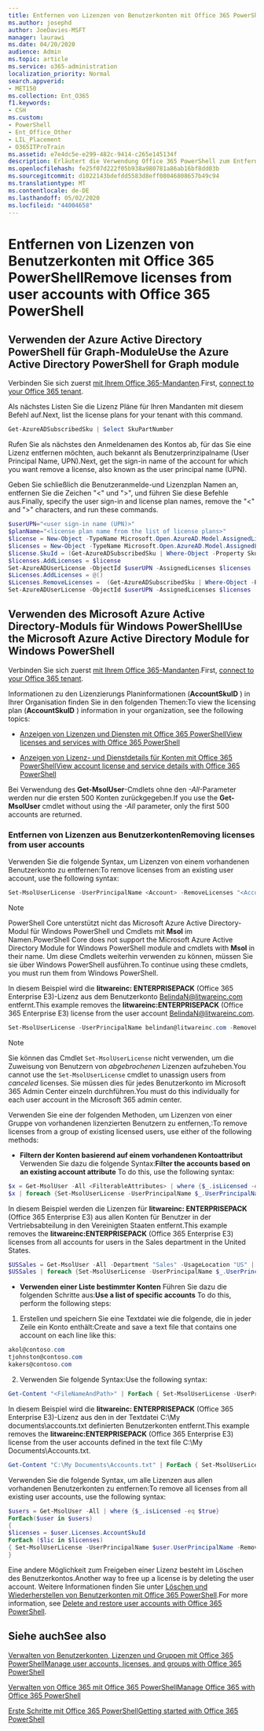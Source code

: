 ```yaml
---
title: Entfernen von Lizenzen von Benutzerkonten mit Office 365 PowerShell
ms.author: josephd
author: JoeDavies-MSFT
manager: laurawi
ms.date: 04/20/2020
audience: Admin
ms.topic: article
ms.service: o365-administration
localization_priority: Normal
search.appverid:
- MET150
ms.collection: Ent_O365
f1.keywords:
- CSH
ms.custom:
- PowerShell
- Ent_Office_Other
- LIL_Placement
- O365ITProTrain
ms.assetid: e7e4dc5e-e299-482c-9414-c265e145134f
description: Erläutert die Verwendung Office 365 PowerShell zum Entfernen Office 365er Lizenzen, die zuvor Benutzern zugewiesen wurden.
ms.openlocfilehash: fe25f07d222f05b938a980781a86ab16bf8dd03b
ms.sourcegitcommit: d1022143bdefdd5583d8eff08046808657b49c94
ms.translationtype: MT
ms.contentlocale: de-DE
ms.lasthandoff: 05/02/2020
ms.locfileid: "44004658"
---
```

# <a name="remove-licenses-from-user-accounts-with-office-365-powershell"></a><span data-ttu-id="1d69e-103">Entfernen von Lizenzen von Benutzerkonten mit Office 365 PowerShell</span><span class="sxs-lookup"><span data-stu-id="1d69e-103">Remove licenses from user accounts with Office 365 PowerShell</span></span>

## <a name="use-the-azure-active-directory-powershell-for-graph-module"></a><span data-ttu-id="1d69e-104">Verwenden der Azure Active Directory PowerShell für Graph-Module</span><span class="sxs-lookup"><span data-stu-id="1d69e-104">Use the Azure Active Directory PowerShell for Graph module</span></span>

<span data-ttu-id="1d69e-105">Verbinden Sie sich zuerst [mit Ihrem Office 365-Mandanten](connect-to-office-365-powershell.md#connect-with-the-azure-active-directory-powershell-for-graph-module).</span><span class="sxs-lookup"><span data-stu-id="1d69e-105">First, [connect to your Office 365 tenant](connect-to-office-365-powershell.md#connect-with-the-azure-active-directory-powershell-for-graph-module).</span></span>

<span data-ttu-id="1d69e-106">Als nächstes Listen Sie die Lizenz Pläne für Ihren Mandanten mit diesem Befehl auf.</span><span class="sxs-lookup"><span data-stu-id="1d69e-106">Next, list the license plans for your tenant with this command.</span></span>

```powershell
Get-AzureADSubscribedSku | Select SkuPartNumber
```

<span data-ttu-id="1d69e-107">Rufen Sie als nächstes den Anmeldenamen des Kontos ab, für das Sie eine Lizenz entfernen möchten, auch bekannt als Benutzerprinzipalname (User Principal Name, UPN).</span><span class="sxs-lookup"><span data-stu-id="1d69e-107">Next, get the sign-in name of the account for which you want remove a license, also known as the user principal name (UPN).</span></span>

<span data-ttu-id="1d69e-108">Geben Sie schließlich die Benutzeranmelde-und Lizenzplan Namen an, entfernen Sie die Zeichen "<" und ">", und führen Sie diese Befehle aus.</span><span class="sxs-lookup"><span data-stu-id="1d69e-108">Finally, specify the user sign-in and license plan names, remove the "<" and ">" characters, and run these commands.</span></span>

```powershell
$userUPN="<user sign-in name (UPN)>"
$planName="<license plan name from the list of license plans>"
$license = New-Object -TypeName Microsoft.Open.AzureAD.Model.AssignedLicense
$licenses = New-Object -TypeName Microsoft.Open.AzureAD.Model.AssignedLicenses
$license.SkuId = (Get-AzureADSubscribedSku | Where-Object -Property SkuPartNumber -Value $planName -EQ).SkuID
$licenses.AddLicenses = $license
Set-AzureADUserLicense -ObjectId $userUPN -AssignedLicenses $licenses
$Licenses.AddLicenses = @()
$Licenses.RemoveLicenses =  (Get-AzureADSubscribedSku | Where-Object -Property SkuPartNumber -Value $planName -EQ).SkuID
Set-AzureADUserLicense -ObjectId $userUPN -AssignedLicenses $licenses
```

## <a name="use-the-microsoft-azure-active-directory-module-for-windows-powershell"></a><span data-ttu-id="1d69e-109">Verwenden des Microsoft Azure Active Directory-Moduls für Windows PowerShell</span><span class="sxs-lookup"><span data-stu-id="1d69e-109">Use the Microsoft Azure Active Directory Module for Windows PowerShell</span></span>

<span data-ttu-id="1d69e-110">Verbinden Sie sich zuerst [mit Ihrem Office 365-Mandanten](connect-to-office-365-powershell.md#connect-with-the-microsoft-azure-active-directory-module-for-windows-powershell).</span><span class="sxs-lookup"><span data-stu-id="1d69e-110">First, [connect to your Office 365 tenant](connect-to-office-365-powershell.md#connect-with-the-microsoft-azure-active-directory-module-for-windows-powershell).</span></span>
   
<span data-ttu-id="1d69e-111">Informationen zu den Lizenzierungs Planinformationen (**AccountSkuID** ) in Ihrer Organisation finden Sie in den folgenden Themen:</span><span class="sxs-lookup"><span data-stu-id="1d69e-111">To view the licensing plan (**AccountSkuID** ) information in your organization, see the following topics:</span></span>
    
  - [<span data-ttu-id="1d69e-112">Anzeigen von Lizenzen und Diensten mit Office 365 PowerShell</span><span class="sxs-lookup"><span data-stu-id="1d69e-112">View licenses and services with Office 365 PowerShell</span></span>](view-licenses-and-services-with-office-365-powershell.md)
    
  - [<span data-ttu-id="1d69e-113">Anzeigen von Lizenz- und Dienstdetails für Konten mit Office 365 PowerShell</span><span class="sxs-lookup"><span data-stu-id="1d69e-113">View account license and service details with Office 365 PowerShell</span></span>](view-account-license-and-service-details-with-office-365-powershell.md)
    
<span data-ttu-id="1d69e-114">Bei Verwendung des **Get-MsolUser**-Cmdlets ohne den _-All_-Parameter werden nur die ersten 500 Konten zurückgegeben.</span><span class="sxs-lookup"><span data-stu-id="1d69e-114">If you use the **Get-MsolUser** cmdlet without using the _-All_ parameter, only the first 500 accounts are returned.</span></span>
    
### <a name="removing-licenses-from-user-accounts"></a><span data-ttu-id="1d69e-115">Entfernen von Lizenzen aus Benutzerkonten</span><span class="sxs-lookup"><span data-stu-id="1d69e-115">Removing licenses from user accounts</span></span>

<span data-ttu-id="1d69e-116">Verwenden Sie die folgende Syntax, um Lizenzen von einem vorhandenen Benutzerkonto zu entfernen:</span><span class="sxs-lookup"><span data-stu-id="1d69e-116">To remove licenses from an existing user account, use the following syntax:</span></span>
  
```powershell
Set-MsolUserLicense -UserPrincipalName <Account> -RemoveLicenses "<AccountSkuId1>", "<AccountSkuId2>"...
```

>[!Note]
><span data-ttu-id="1d69e-117">PowerShell Core unterstützt nicht das Microsoft Azure Active Directory-Modul für Windows PowerShell und Cmdlets mit **Msol** im Namen.</span><span class="sxs-lookup"><span data-stu-id="1d69e-117">PowerShell Core does not support the Microsoft Azure Active Directory Module for Windows PowerShell module and cmdlets with **Msol** in their name.</span></span> <span data-ttu-id="1d69e-118">Um diese Cmdlets weiterhin verwenden zu können, müssen Sie sie über Windows PowerShell ausführen.</span><span class="sxs-lookup"><span data-stu-id="1d69e-118">To continue using these cmdlets, you must run them from Windows PowerShell.</span></span>
>

<span data-ttu-id="1d69e-119">In diesem Beispiel wird die **litwareinc: ENTERPRISEPACK** (Office 365 Enterprise E3)-Lizenz aus dem Benutzerkonto BelindaN@litwareinc.com entfernt.</span><span class="sxs-lookup"><span data-stu-id="1d69e-119">This example removes the **litwareinc:ENTERPRISEPACK** (Office 365 Enterprise E3) license from the user account BelindaN@litwareinc.com.</span></span>
  
```powershell
Set-MsolUserLicense -UserPrincipalName belindan@litwareinc.com -RemoveLicenses "litwareinc:ENTERPRISEPACK"
```

>[!Note]
><span data-ttu-id="1d69e-120">Sie können das Cmdlet `Set-MsolUserLicense` nicht verwenden, um die Zuweisung von Benutzern von *abgebrochenen* Lizenzen aufzuheben.</span><span class="sxs-lookup"><span data-stu-id="1d69e-120">You cannot use the `Set-MsolUserLicense` cmdlet to unassign users from *canceled* licenses.</span></span> <span data-ttu-id="1d69e-121">Sie müssen dies für jedes Benutzerkonto im Microsoft 365 Admin Center einzeln durchführen.</span><span class="sxs-lookup"><span data-stu-id="1d69e-121">You must do this individually for each user account in the Microsoft 365 admin center.</span></span>
>

<span data-ttu-id="1d69e-122">Verwenden Sie eine der folgenden Methoden, um Lizenzen von einer Gruppe von vorhandenen lizenzierten Benutzern zu entfernen,:</span><span class="sxs-lookup"><span data-stu-id="1d69e-122">To remove licenses from a group of existing licensed users, use either of the following methods:</span></span>
  
- <span data-ttu-id="1d69e-123">**Filtern der Konten basierend auf einem vorhandenen Kontoattribut** Verwenden Sie dazu die folgende Syntax:</span><span class="sxs-lookup"><span data-stu-id="1d69e-123">**Filter the accounts based on an existing account attribute** To do this, use the following syntax:</span></span>
    
```powershell
$x = Get-MsolUser -All <FilterableAttributes> | where {$_.isLicensed -eq $true}
$x | foreach {Set-MsolUserLicense -UserPrincipalName $_.UserPrincipalName -RemoveLicenses "<AccountSkuId1>", "<AccountSkuId2>"...}
```

<span data-ttu-id="1d69e-124">In diesem Beispiel werden die Lizenzen für **litwareinc: ENTERPRISEPACK** (Office 365 Enterprise E3) aus allen Konten für Benutzer in der Vertriebsabteilung in den Vereinigten Staaten entfernt.</span><span class="sxs-lookup"><span data-stu-id="1d69e-124">This example removes the  **litwareinc:ENTERPRISEPACK** (Office 365 Enterprise E3) licenses from all accounts for users in the Sales department in the United States.</span></span>
    
```powershell
$USSales = Get-MsolUser -All -Department "Sales" -UsageLocation "US" | where {$_.isLicensed -eq $true}
$USSales | foreach {Set-MsolUserLicense -UserPrincipalName $_.UserPrincipalName -RemoveLicenses "litwareinc:ENTERPRISEPACK"}
```

- <span data-ttu-id="1d69e-125">**Verwenden einer Liste bestimmter Konten** Führen Sie dazu die folgenden Schritte aus:</span><span class="sxs-lookup"><span data-stu-id="1d69e-125">**Use a list of specific accounts** To do this, perform the following steps:</span></span>
    
1. <span data-ttu-id="1d69e-126">Erstellen und speichern Sie eine Textdatei wie die folgende, die in jeder Zeile ein Konto enthält:</span><span class="sxs-lookup"><span data-stu-id="1d69e-126">Create and save a text file that contains one account on each line like this:</span></span>
    
  ```powershell
akol@contoso.com
tjohnston@contoso.com
kakers@contoso.com
  ```

2. <span data-ttu-id="1d69e-127">Verwenden Sie folgende Syntax:</span><span class="sxs-lookup"><span data-stu-id="1d69e-127">Use the following syntax:</span></span>
    
  ```powershell
  Get-Content "<FileNameAndPath>" | ForEach { Set-MsolUserLicense -UserPrincipalName $_ -RemoveLicenses "<AccountSkuId1>", "<AccountSkuId2>"... }
  ```

<span data-ttu-id="1d69e-128">In diesem Beispiel wird die **litwareinc: ENTERPRISEPACK** (Office 365 Enterprise E3)-Lizenz aus den in der Textdatei C:\My documents\accounts.txt definierten Benutzerkonten entfernt.</span><span class="sxs-lookup"><span data-stu-id="1d69e-128">This example removes the **litwareinc:ENTERPRISEPACK** (Office 365 Enterprise E3) license from the user accounts defined in the text file C:\My Documents\Accounts.txt.</span></span>
    
  ```powershell
  Get-Content "C:\My Documents\Accounts.txt" | ForEach { Set-MsolUserLicense -UserPrincipalName $_ -RemoveLicenses "litwareinc:ENTERPRISEPACK" }
  ```

<span data-ttu-id="1d69e-129">Verwenden Sie die folgende Syntax, um alle Lizenzen aus allen vorhandenen Benutzerkonten zu entfernen:</span><span class="sxs-lookup"><span data-stu-id="1d69e-129">To remove all licenses from all existing user accounts, use the following syntax:</span></span>
  
```powershell
$users = Get-MsolUser -All | where {$_.isLicensed -eq $true}
ForEach($user in $users)
{
$licenses = $user.Licenses.AccountSkuId
ForEach ($lic in $licenses)
{ Set-MsolUserLicense -UserPrincipalName $user.UserPrincipalName -RemoveLicenses $lic }
}
```

<span data-ttu-id="1d69e-130">Eine andere Möglichkeit zum Freigeben einer Lizenz besteht im Löschen des Benutzerkontos.</span><span class="sxs-lookup"><span data-stu-id="1d69e-130">Another way to free up a license is by deleting the user account.</span></span> <span data-ttu-id="1d69e-131">Weitere Informationen finden Sie unter [Löschen und Wiederherstellen von Benutzerkonten mit Office 365 PowerShell](delete-and-restore-user-accounts-with-office-365-powershell.md).</span><span class="sxs-lookup"><span data-stu-id="1d69e-131">For more information, see [Delete and restore user accounts with Office 365 PowerShell](delete-and-restore-user-accounts-with-office-365-powershell.md).</span></span>
  
## <a name="see-also"></a><span data-ttu-id="1d69e-132">Siehe auch</span><span class="sxs-lookup"><span data-stu-id="1d69e-132">See also</span></span>

[<span data-ttu-id="1d69e-133">Verwalten von Benutzerkonten, Lizenzen und Gruppen mit Office 365 PowerShell</span><span class="sxs-lookup"><span data-stu-id="1d69e-133">Manage user accounts, licenses, and groups with Office 365 PowerShell</span></span>](manage-user-accounts-and-licenses-with-office-365-powershell.md)
  
[<span data-ttu-id="1d69e-134">Verwalten von Office 365 mit Office 365 PowerShell</span><span class="sxs-lookup"><span data-stu-id="1d69e-134">Manage Office 365 with Office 365 PowerShell</span></span>](manage-office-365-with-office-365-powershell.md)
  
[<span data-ttu-id="1d69e-135">Erste Schritte mit Office 365 PowerShell</span><span class="sxs-lookup"><span data-stu-id="1d69e-135">Getting started with Office 365 PowerShell</span></span>](getting-started-with-office-365-powershell.md)

